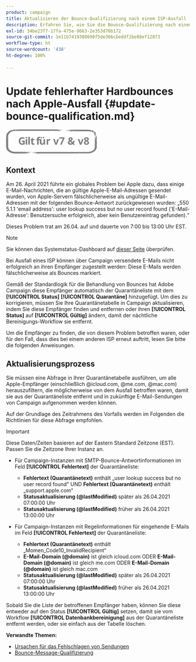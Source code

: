 ```yaml
---
product: campaign
title: Aktualisieren der Bounce-Qualifizierung nach einem ISP-Ausfall
description: Erfahren Sie, wie Sie die Bounce-Qualifizierung nach einem ISP-Ausfall aktualisieren
exl-id: 34be23f7-17fa-475e-9663-2e353d76b172
source-git-commit: 1e11b7419388698f5de366cbeddf2be88ef12873
workflow-type: ht
source-wordcount: '438'
ht-degree: 100%

---
```


# Update fehlerhafter Hardbounces nach Apple-Ausfall {#update-bounce-qualification.md}

![](../../assets/common.svg)

## Kontext

Am 26. April 2021 führte ein globales Problem bei Apple dazu, dass einige E-Mail-Nachrichten, die an gültige Apple-E-Mail-Adressen gesendet wurden, von Apple-Servern fälschlicherweise als ungültige E-Mail-Adressen mit der folgenden Bounce-Antwort zurückgewiesen wurden: „550 5.1.1 &#39;email address&#39;: user lookup success but no user record found (&#39;E-Mail-Adresse&#39;: Benutzersuche erfolgreich, aber kein Benutzereintrag gefunden).“

Dieses Problem trat am 26.04. auf und dauerte von 7:00 bis 13:00 Uhr EST.

>[!NOTE]
>
>Sie können das Systemstatus-Dashboard auf [dieser Seite](https://www.apple.com/de/support/systemstatus/) überprüfen.

Bei Ausfall eines ISP können über Campaign versendete E-Mails nicht erfolgreich an ihren Empfänger zugestellt werden: Diese E-Mails werden fälschlicherweise als Bounces markiert.

Gemäß der Standardlogik für die Behandlung von Bounces hat Adobe Campaign diese Empfänger automatisch der Quarantäneliste mit dem **[!UICONTROL Status]** **[!UICONTROL Quarantäne]** hinzugefügt. Um dies zu korrigieren, müssen Sie Ihre Quarantänetabelle in Campaign aktualisieren, indem Sie diese Empfänger finden und entfernen oder ihren **[!UICONTROL Status]** auf **[!UICONTROL Gültig]** ändern, damit der nächtliche Bereinigungs-Workflow sie entfernt.

Um die Empfänger zu finden, die von diesem Problem betroffen waren, oder für den Fall, dass dies bei einem anderen ISP erneut auftritt, lesen Sie bitte die folgenden Anweisungen.

## Aktualisierungsprozess

Sie müssen eine Abfrage in Ihrer Quarantänetabelle ausführen, um alle Apple-Empfänger (einschließlich @icloud.com, @me.com, @mac.com) herauszufiltern, die möglicherweise von dem Ausfall betroffen waren, damit sie aus der Quarantäneliste entfernt und in zukünftige E-Mail-Sendungen von Campaign aufgenommen werden können.

Auf der Grundlage des Zeitrahmens des Vorfalls werden im Folgenden die Richtlinien für diese Abfrage empfohlen.

>[!IMPORTANT]
>
>Diese Daten/Zeiten basieren auf der Eastern Standard Zeitzone (EST). Passen Sie die Zeitzone Ihrer Instanz an.

* Für Campaign-Instanzen mit SMTP-Bounce-Antwortinformationen im Feld **[!UICONTROL Fehlertext]** der Quarantäneliste:

   * **Fehlertext (Quarantänetext)** enthält „user lookup success but no user record found&quot; UND **Fehlertext (Quarantänetext)** enthält „support.apple.com“
   * **Statusaktualisierung (@lastModified)** später als 26.04.2021 07:00:00 Uhr
   * **Statusaktualisierung (@lastModified)** früher als 26.04.2021 13:00:00 Uhr

* Für Campaign-Instanzen mit Regelinformationen für eingehende E-Mails im Feld **[!UICONTROL Fehlertext]** der Quarantäneliste:

   * **Fehlertext (Quarantänetext)** enthält „Momen_Code10_InvalidRecipient“
   * **E-Mail-Domain (@domain)** ist gleich icloud.com ODER **E-Mail-Domain (@domain)** ist gleich me.com ODER **E-Mail-Domain (@domain)** ist gleich mac.com
   * **Statusaktualisierung (@lastModified)** später als 26.04.2021 07:00:00 Uhr
   * **Statusaktualisierung (@lastModified)** früher als 26.04.2021 13:00:00 Uhr

Sobald Sie die Liste der betroffenen Empfänger haben, können Sie diese entweder auf den Status **[!UICONTROL Gültig]** setzen, damit sie vom Workflow **[!UICONTROL Datenbankbereinigung]** aus der Quarantäneliste entfernt werden, oder sie einfach aus der Tabelle löschen.

**Verwandte Themen:**
* [Ursachen für das Fehlschlagen von Sendungen](understanding-delivery-failures.md)
* [Bounce-Message-Qualifizierung](understanding-delivery-failures.md#bounce-mail-qualification)
